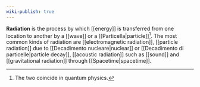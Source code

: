 ```yaml
---
wiki-publish: true
---
```

**Radiation** is the process by which [[energy]] is transferred from one location to another by a [[wave]] or a [[Particella|particle]][^1]. The most common kinds of radiation are [[electromagnetic radiation]], [[particle radiation]] due to [[Decadimento nucleare|nuclear]] or [[Decadimento di particelle|particle decay]], [[acoustic radiation]] such as [[sound]] and [[gravitational radiation]] through [[Spacetime|spacetime]].

[^1]: The two coincide in quantum physics.
